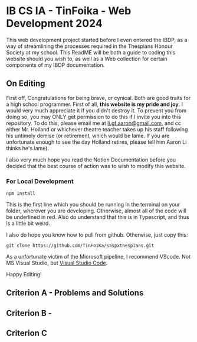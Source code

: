 # IB CS IA - TinFoika - Web Development 2024

This web development project started before I even entered the IBDP, as a way of streamlining the processes required in the Thespians Honour Society at my school. This ReadME will be both a guide to coding this website should you wish to, as well as a Web collection for certain components of my IBDP documentation.

## On Editing

First off, Congratulations for being brave, or cynical. Both are good traits for a high school programmer. First of all, **this website is my pride and joy**. I would very much appreciate it if you didn't destroy it. To prevent you from doing so, you may ONLY get permission to do this if I invite you into this repository. To do this, please email me at li.gf.aaron@gmail.com, and cc either Mr. Holland or whichever theatre teacher takes up his staff following his untimely demise (or retirement, which would be lame. If you are unfortunate enough to see the day Holland retires, please tell him Aaron Li thinks he's lame).

I also very much hope you read the Notion Documentation before you decided that the best course of action was to wish to modify this website.

### For Local Development
  
  `npm install`

This is the first line which you should be running in the terminal on your folder, wherever you are developing. Otherwise, almost all of the code will be underlined in red. Also do understand that this is in Typescript, and thus is a little bit weird.

I also do hope you know how to pull from github. Otherwise, just copy this:

  `git clone https://github.com/TinFoiKa/saspxthespians.git`

As a unfortunate victim of the Microsoft pipeline, I recommend VScode. Not MS Visual Studio, but [Visual Studio Code](https://code.visualstudio.com/updates/v1_93).

Happy Editing!

## Criterion A - Problems and Solutions

## Criterion B - 

## Criterion C

